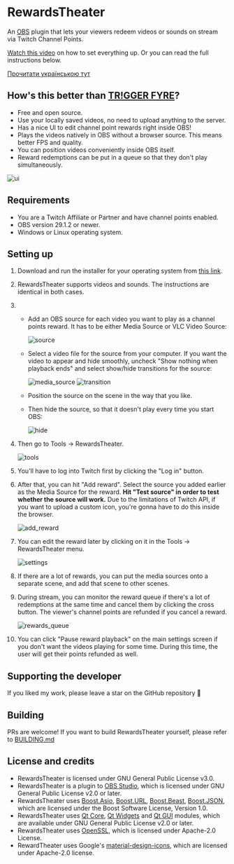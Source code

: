 # RewardsTheater

An [OBS](https://obsproject.com/) plugin that lets your viewers redeem videos or sounds on stream via Twitch Channel Points.

[Watch this video](https://youtu.be/-0evZCAlXVU) on how to set everything up.
Or you can read the full instructions below.

[Прочитати українською тут](README_uk.md)

## How's this better than [TR!GGER FYRE](https://overlays.thefyrewire.com/widgets/triggerfyre/)?

- Free and open source.
- Use your locally saved videos, no need to upload anything to the server.
- Has a nice UI to edit channel point rewards right inside OBS!
- Plays the videos natively in OBS without a browser source. This means better FPS and quality.
- You can position videos conveniently inside OBS itself.
- Reward redemptions can be put in a queue so that they don't play simultaneously.

![ui](readme_images/ui.png)

## Requirements
- You are a Twitch Affiliate or Partner and have channel points enabled.
- OBS version 29.1.2 or newer.
- Windows or Linux operating system.


## Setting up
1. Download and run the installer for your operating system from [this link](https://github.com/gottagofaster236/RewardsTheater/releases/latest).
2. RewardsTheater supports videos and sounds. The instructions are identical in both cases.
3. - Add an OBS source for each video you want to play as a channel points reward. It has to be either Media Source or VLC Video Source:
     
     ![source](readme_images/source.png)
   - Select a video file for the source from your computer. If you want the video to appear and hide smoothly, uncheck "Show nothing when playback ends" and select show/hide transitions for the source:
     
     ![media_source](readme_images/media_source.png)
     ![transition](readme_images/transition.png)
   - Position the source on the scene in the way that you like.
   - Then hide the source, so that it doesn't play every time you start OBS:
     
     ![hide](readme_images/hide.png)
4. Then go to Tools → RewardsTheater.
   
   ![tools](readme_images/tools.png)
5. You'll have to log into Twitch first by clicking the "Log in" button.
6. After that, you can hit "Add reward". Select the source you added earlier as the Media Source for the reward. 
**Hit "Test source" in order to test whether the source will work.**
 Due to the limitations of Twitch API, if you want to upload a custom icon, you're gonna have to do this inside the browser.

   
   ![add_reward](readme_images/add_reward.png)

7. You can edit the reward later by clicking on it in the Tools → RewardsTheater menu.

   ![settings](readme_images/settings.png)

8. If there are a lot of rewards, you can put the media sources onto a separate scene, and add that scene to other scenes.

9. During stream, you can monitor the reward queue if there's a lot of redemptions at the same time and cancel them by clicking the cross button. The viewer's channel points are refunded if you cancel a reward.

   ![rewards_queue](readme_images/rewards_queue.png)

10. You can click "Pause reward playback" on the main settings screen if you don't want the videos playing for some time. During this time, the user will get their points refunded as well.

## Supporting the developer
If you liked my work, please leave a star on the GitHub repository 🙂

## Building
PRs are welcome! If you want to build RewardsTheater yourself, please refer to [BUILDING.md](BUILDING.md)

## License and credits
- RewardsTheater is licensed under GNU General Public License v3.0. 
- RewardsTheater is a plugin to [OBS Studio](https://github.com/obsproject/obs-studio), which is licensed under GNU General Public License v2.0 or later.
- RewardsTheater uses [Boost.Asio](https://www.boost.org/doc/libs/1_83_0/doc/html/boost_asio.html), [Boost.URL](https://www.boost.org/doc/libs/1_83_0/libs/url/doc/html/index.html), [Boost.Beast](https://www.boost.org/doc/libs/1_83_0/libs/beast/doc/html/index.html), [Boost.JSON](https://www.boost.org/doc/libs/1_83_0/libs/json/doc/html/index.html), which are licensed under the Boost Software License, Version 1.0.
- RewardsTheater uses [Qt Core](https://doc.qt.io/qt-6/qtcore-index.html), [Qt Widgets](https://doc.qt.io/qt-6/qtwidgets-index.html) and [Qt GUI](https://doc.qt.io/qt-6/qtgui-index.html) modules, which are available under GNU General Public License v2.0 or later.
- RewardsTheater uses [OpenSSL](https://openssl.org/), which is licensed under Apache-2.0 License.
- RewardTheater uses Google's [material-design-icons](https://github.com/google/material-design-icons/tree/master), which are licensed under Apache-2.0 license.
